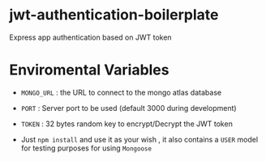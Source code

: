 # jwt-authentication-boilerplate
Express app authentication based on JWT token

# Enviromental Variables
- ```MONGO_URL``` : the URL to connect to the mongo atlas database
- ```PORT``` : Server port to be used (default 3000 during development)
- ```TOKEN``` : 32 bytes random key to encrypt/Decrypt the JWT token

- Just ```npm install``` and use it as your wish , it also contains a ```USER``` model for testing purposes for using ```Mongoose```

